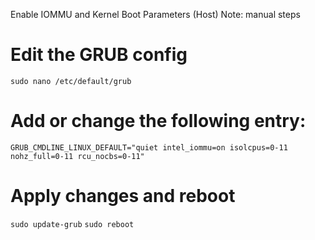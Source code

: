 Enable IOMMU and Kernel Boot Parameters (Host)
Note: manual steps

# Edit the GRUB config
`sudo nano /etc/default/grub`

# Add or change the following entry:
`GRUB_CMDLINE_LINUX_DEFAULT="quiet intel_iommu=on isolcpus=0-11 nohz_full=0-11 rcu_nocbs=0-11"`

# Apply changes and reboot
`sudo update-grub`
`sudo reboot`
